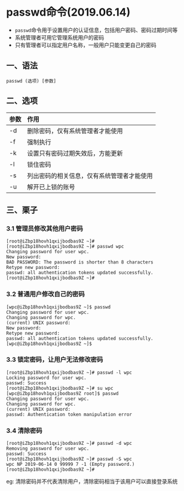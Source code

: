 # passwd命令(2019.06.14)

- `passwd`命令用于设置用户的认证信息，包括用户密码、密码过期时间等
- 系统管理者可用它管理系统用户的密码
- 只有管理者可以指定用户名称，一般用户只能变更自己的密码

## 一、语法

`passwd (选项) [参数]`

## 二、选项

| 参数 | 作用 |
| :--- | :--- |
| -d | 删除密码，仅有系统管理者才能使用 |
| -f | 强制执行 |
| -k | 设置只有密码过期失效后，方能更新 |
| -l | 锁住密码 |
| -s | 列出密码的相关信息，仅有系统管理者才能使用 |
| -u | 解开已上锁的账号 |

## 三、栗子

### 3.1 管理员修改其他用户密码


    [root@iZbp18hovh1qxijbodbas9Z ~]# 
    [root@iZbp18hovh1qxijbodbas9Z ~]# passwd wpc
    Changing password for user wpc.
    New password: 
    BAD PASSWORD: The password is shorter than 8 characters
    Retype new password: 
    passwd: all authentication tokens updated successfully.
    [root@iZbp18hovh1qxijbodbas9Z ~]# 
    
### 3.2 普通用户修改自己的密码

    [wpc@iZbp18hovh1qxijbodbas9Z ~]$ passwd 
    Changing password for user wpc.
    Changing password for wpc.
    (current) UNIX password: 
    New password: 
    Retype new password: 
    passwd: all authentication tokens updated successfully.
    [wpc@iZbp18hovh1qxijbodbas9Z ~]$ 

### 3.3 锁定密码，让用户无法修改密码

    [root@iZbp18hovh1qxijbodbas9Z ~]# passwd -l wpc
    Locking password for user wpc.
    passwd: Success
    [root@iZbp18hovh1qxijbodbas9Z ~]# su wpc
    [wpc@iZbp18hovh1qxijbodbas9Z root]$ passwd 
    Changing password for user wpc.
    Changing password for wpc.
    (current) UNIX password: 
    passwd: Authentication token manipulation error

### 3.4 清除密码

    [root@iZbp18hovh1qxijbodbas9Z ~]# passwd -d wpc
    Removing password for user wpc.
    passwd: Success
    [root@iZbp18hovh1qxijbodbas9Z ~]# passwd -S wpc
    wpc NP 2019-06-14 0 99999 7 -1 (Empty password.)
    [root@iZbp18hovh1qxijbodbas9Z ~]# 

eg:
清除密码并不代表清除用户，清除密码相当于该用户可以直接登录系统
